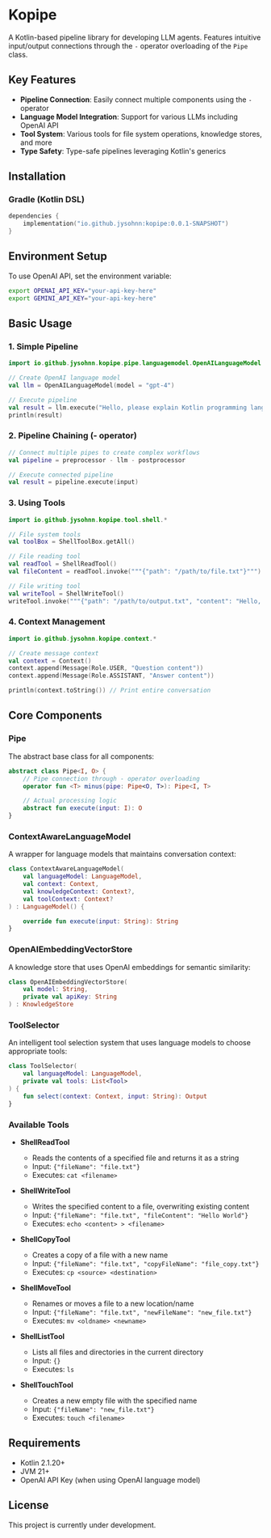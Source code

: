 # Kopipe

A Kotlin-based pipeline library for developing LLM agents. Features intuitive input/output connections through the `-`
operator overloading of the `Pipe` class.

## Key Features

- **Pipeline Connection**: Easily connect multiple components using the `-` operator
- **Language Model Integration**: Support for various LLMs including OpenAI API
- **Tool System**: Various tools for file system operations, knowledge stores, and more
- **Type Safety**: Type-safe pipelines leveraging Kotlin's generics

## Installation

### Gradle (Kotlin DSL)

```kotlin
dependencies {
    implementation("io.github.jysohnn:kopipe:0.0.1-SNAPSHOT")
}
```

## Environment Setup

To use OpenAI API, set the environment variable:

```bash
export OPENAI_API_KEY="your-api-key-here"
export GEMINI_API_KEY="your-api-key-here"
```

## Basic Usage

### 1. Simple Pipeline

```kotlin
import io.github.jysohnn.kopipe.pipe.languagemodel.OpenAILanguageModel

// Create OpenAI language model
val llm = OpenAILanguageModel(model = "gpt-4")

// Execute pipeline
val result = llm.execute("Hello, please explain Kotlin programming language.")
println(result)
```

### 2. Pipeline Chaining (- operator)

```kotlin
// Connect multiple pipes to create complex workflows
val pipeline = preprocessor - llm - postprocessor

// Execute connected pipeline
val result = pipeline.execute(input)
```

### 3. Using Tools

```kotlin
import io.github.jysohnn.kopipe.tool.shell.*

// File system tools
val toolBox = ShellToolBox.getAll()

// File reading tool
val readTool = ShellReadTool()
val fileContent = readTool.invoke("""{"path": "/path/to/file.txt"}""")

// File writing tool
val writeTool = ShellWriteTool()
writeTool.invoke("""{"path": "/path/to/output.txt", "content": "Hello, World!"}""")
```

### 4. Context Management

```kotlin
import io.github.jysohnn.kopipe.context.*

// Create message context
val context = Context()
context.append(Message(Role.USER, "Question content"))
context.append(Message(Role.ASSISTANT, "Answer content"))

println(context.toString()) // Print entire conversation
```

## Core Components

### Pipe

The abstract base class for all components:

```kotlin
abstract class Pipe<I, O> {
    // Pipe connection through - operator overloading
    operator fun <T> minus(pipe: Pipe<O, T>): Pipe<I, T>

    // Actual processing logic
    abstract fun execute(input: I): O
}
```

### ContextAwareLanguageModel

A wrapper for language models that maintains conversation context:

```kotlin
class ContextAwareLanguageModel(
    val languageModel: LanguageModel,
    val context: Context,
    val knowledgeContext: Context?,
    val toolContext: Context?
) : LanguageModel() {

    override fun execute(input: String): String
}
```

### OpenAIEmbeddingVectorStore

A knowledge store that uses OpenAI embeddings for semantic similarity:

```kotlin
class OpenAIEmbeddingVectorStore(
    val model: String,
    private val apiKey: String
) : KnowledgeStore
```

### ToolSelector

An intelligent tool selection system that uses language models to choose appropriate tools:

```kotlin
class ToolSelector(
    val languageModel: LanguageModel,
    private val tools: List<Tool>
) {
    fun select(context: Context, input: String): Output
}
```

### Available Tools

- **ShellReadTool**
    - Reads the contents of a specified file and returns it as a string
    - Input: `{"fileName": "file.txt"}`
    - Executes: `cat <filename>`

- **ShellWriteTool**
    - Writes the specified content to a file, overwriting existing content
    - Input: `{"fileName": "file.txt", "fileContent": "Hello World"}`
    - Executes: `echo <content> > <filename>`

- **ShellCopyTool**
    - Creates a copy of a file with a new name
    - Input: `{"fileName": "file.txt", "copyFileName": "file_copy.txt"}`
    - Executes: `cp <source> <destination>`

- **ShellMoveTool**
    - Renames or moves a file to a new location/name
    - Input: `{"fileName": "file.txt", "newFileName": "new_file.txt"}`
    - Executes: `mv <oldname> <newname>`

- **ShellListTool**
    - Lists all files and directories in the current directory
    - Input: `{}`
    - Executes: `ls`

- **ShellTouchTool**
    - Creates a new empty file with the specified name
    - Input: `{"fileName": "new_file.txt"}`
    - Executes: `touch <filename>`

## Requirements

- Kotlin 2.1.20+
- JVM 21+
- OpenAI API Key (when using OpenAI language model)

## License

This project is currently under development.
